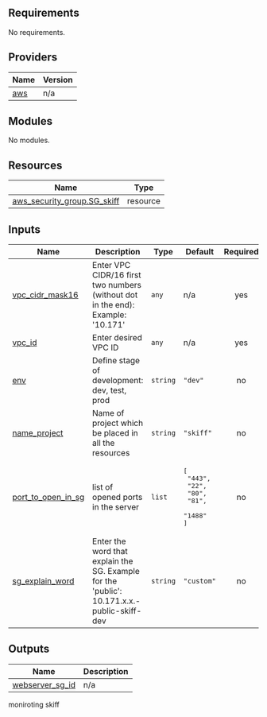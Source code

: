 <!-- BEGIN_TF_DOCS -->
## Requirements

No requirements.

## Providers

| Name | Version |
|------|---------|
| <a name="provider_aws"></a> [aws](#provider\_aws) | n/a |

## Modules

No modules.

## Resources

| Name | Type |
|------|------|
| [aws_security_group.SG_skiff](https://registry.terraform.io/providers/hashicorp/aws/latest/docs/resources/security_group) | resource |

## Inputs

| Name | Description | Type | Default | Required |
|------|-------------|------|---------|:--------:|
| <a name="input_vpc_cidr_mask16"></a> [vpc\_cidr\_mask16](#input\_vpc\_cidr\_mask16) | Enter VPC CIDR/16 first two numbers (without dot in the end): Example: '10.171' | `any` | n/a | yes |
| <a name="input_vpc_id"></a> [vpc\_id](#input\_vpc\_id) | Enter desired VPC ID | `any` | n/a | yes |
| <a name="input_env"></a> [env](#input\_env) | Define stage of development: dev, test, prod | `string` | `"dev"` | no |
| <a name="input_name_project"></a> [name\_project](#input\_name\_project) | Name of project which be placed in all the resources | `string` | `"skiff"` | no |
| <a name="input_port_to_open_in_sg"></a> [port\_to\_open\_in\_sg](#input\_port\_to\_open\_in\_sg) | list of opened ports in the server | `list` | <pre>[<br>  "443",<br>  "22",<br>  "80",<br>  "81",<br>  "1488"<br>]</pre> | no |
| <a name="input_sg_explain_word"></a> [sg\_explain\_word](#input\_sg\_explain\_word) | Enter the word that explain the SG. Example for the 'public': 10.171.x.x.-public-skiff-dev | `string` | `"custom"` | no |

## Outputs

| Name | Description |
|------|-------------|
| <a name="output_webserver_sg_id"></a> [webserver\_sg\_id](#output\_webserver\_sg\_id) | n/a |

moniroting skiff
<!-- END_TF_DOCS -->